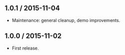 1.0.1 / 2015-11-04
------------------

- Maintenance: general cleanup, demo improvements.


1.0.0 / 2015-11-02
------------------

- First release.
